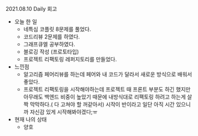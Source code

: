 2021.08.10 Daily 회고

- 오늘 한 일
  - 네특심 코플릿 8문제를 풀었다.
  - 코드리뷰 2문제를 하였다.
  - 그래프큐엘 공부하였다.
  - 블로깅 작성 (프로토타입)
  - 프로젝트 리팩토링 레퍼지토리를 만들었다.
- 느낀점
  - 알고리즘 페어리뷰를 하는데 페어와 내 코드가 달라서 새로운 방식으로 배워서 좋았다.
  - 프로젝트 리팩토링을 시작해야하는데 프로젝트 때 프론트 부분도 하긴 했지만 아무래도 백엔드 비중이 높았기 때문에 내방식대로 리팩토링 하려고 하는게 살짝 막막하다.( 다 고쳐야 할 꺼같아서) 시작이 반이라고 일단 아직 시간 있으니까 자신감 있게 시작해봐야겠다;ㅠ
- 현재 나의 상태
  - 양호
